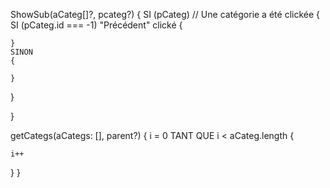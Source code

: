 ShowSub(aCateg[]?, pcateg?)
{
  SI (pCateg) // Une catégorie a été clickée
  {
    SI (pCateg.id === -1) "Précédent" clické
    {
      
    }
    SINON
    {

    }
  }

}


getCategs(aCategs: [], parent?)
{
  i = 0
  TANT QUE i < aCateg.length
  {
    
    i++
  }
}
